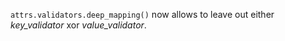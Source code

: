 `attrs.validators.deep_mapping()` now allows to leave out either *key_validator* xor *value_validator*.
